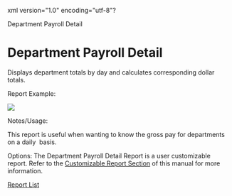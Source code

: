 xml version="1.0" encoding="utf-8"?





Department Payroll Detail




# Department Payroll Detail

Displays department totals by day and calculates corresponding dollar totals.

Report Example:

![](/img/image-404.png)

Notes/Usage:

This report is useful when wanting to know the gross pay for departments on a daily  basis.

Options: The Department Payroll Detail Report is a user customizable report. Refer to the [Customizable Report Section](../../User_Customizable_Reports.md) of this manual for more information.

[Report List](../Report_List.md)